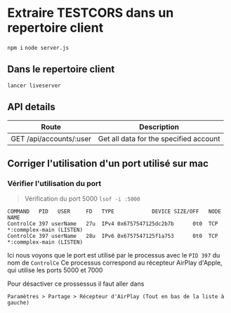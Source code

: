 # Extraire TESTCORS dans un repertoire client

`npm i`
`node server.js`
## Dans le repertoire client
`lancer liveserver`


## API details

Route                                        | Description
---------------------------------------------|------------------------------------
GET    /api/accounts/:user                   | Get all data for the specified account




## Corriger l'utilisation d'un port utilisé sur mac

### Vérifier l'utilisation du port
> Vérification du port 5000
`lsof -i :5000`
```
COMMAND   PID   USER     FD   TYPE            DEVICE SIZE/OFF   NODE  NAME
ControlCe 397 userName   27u  IPv4 0x6757547125dc2b7b      0t0  TCP *:commplex-main (LISTEN)
ControlCe 397 userName   28u  IPv6 0x6757547125f1a753      0t0  TCP *:commplex-main (LISTEN)
```

Ici nous voyons que le port est utilisé par le processus avec le `PID 397` du nom de `ControlCe`
Ce processus correspond au récepteur AirPlay d'Apple, qui utilise les ports 5000 et 7000

Pour désactiver ce prossessus il faut aller dans
```
Paramètres > Partage > Récepteur d'AirPlay (Tout en bas de la liste à gauche)
```
